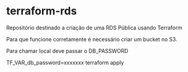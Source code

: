 # terraform-rds
Repositório destinado a criação de uma RDS Pública usando Terraform

Para que funcione corretamente é necessário criar um bucket no S3.

Para chamar local deve passar o DB_PASSWORD

TF_VAR_db_password=xxxxxxx terraform apply
